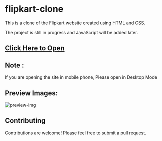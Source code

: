 # flipkart-clone
This is a clone of the Flipkart website created using HTML and CSS. 

The project is still in progress and JavaScript will be added later.

## [Click Here to Open](https://Praveenkumar41github.github.io/flipkart-Clone/)

## Note : 
If you are opening the site in mobile phone, Please open in Desktop Mode

## Preview Images:

![preview-img](https://github.com/Praveenkumar41GitHub/Flipkart-Clone/assets/65329366/7f7137a9-df36-45eb-a39b-8ff6efd64d7c)


## Contributing

Contributions are welcome! Please feel free to submit a pull request.
